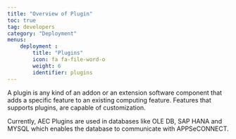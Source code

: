 ```yaml
---
title: "Overview of Plugin"
toc: true
tag: developers
category: "Deployment"
menus: 
    deployment :
        title: "Plugins"  
        icon: fa fa-file-word-o   
        weight: 6    
        identifier: plugins
---
```


A plugin is any kind of an addon or an extension software component 
that adds a specific feature to an existing computing feature. 
Features that supports plugins, are capable of customization.

Currently, AEC Plugins are used in databases like OLE DB, 
SAP HANA and MYSQL which enables the database to communicate with
APPSeCONNECT. 